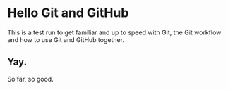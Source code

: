 # Hello Git and GitHub

This is a test run to get familiar and up to speed with Git, the Git workflow and how to use Git and GitHub together. 

## Yay.

So far, so good.
